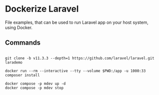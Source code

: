 # Dockerize Laravel

File examples, that can be used to run Laravel app on your host system, using Docker.

## Commands

```shell

git clone -b v11.3.3 --depth=1 https://github.com/laravel/laravel.git larademo

docker run --rm --interactive --tty --volume $PWD:/app -u 1000:33 composer install

docker compose -p mdev up -d
docker compose -p mdev stop

```
